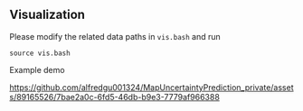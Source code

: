 ## Visualization

Please modify the related data paths in `vis.bash` and run 

```
source vis.bash
```

Example demo



https://github.com/alfredgu001324/MapUncertaintyPrediction_private/assets/89165526/7bae2a0c-6fd5-46db-b9e3-7779af966388



